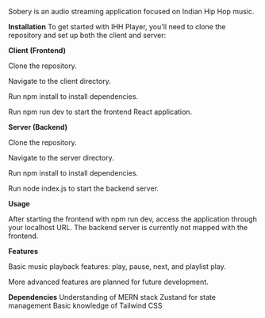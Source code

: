Sobery is an audio streaming application focused on Indian Hip Hop music.

**Installation**
To get started with IHH Player, you'll need to clone the repository and set up both the client and server:

**Client (Frontend)**

Clone the repository.

Navigate to the client directory.

Run npm install to install dependencies.

Run npm run dev to start the frontend React application.


**Server (Backend)**

Clone the repository.

Navigate to the server directory.

Run npm install to install dependencies.

Run node index.js to start the backend server.


**Usage**

After starting the frontend with npm run dev, access the application through your localhost URL. The backend server is currently not mapped with the frontend.


**Features**

Basic music playback features: play, pause, next, and playlist play.

More advanced features are planned for future development.


**Dependencies**
Understanding of MERN stack
Zustand for state management
Basic knowledge of Tailwind CSS
